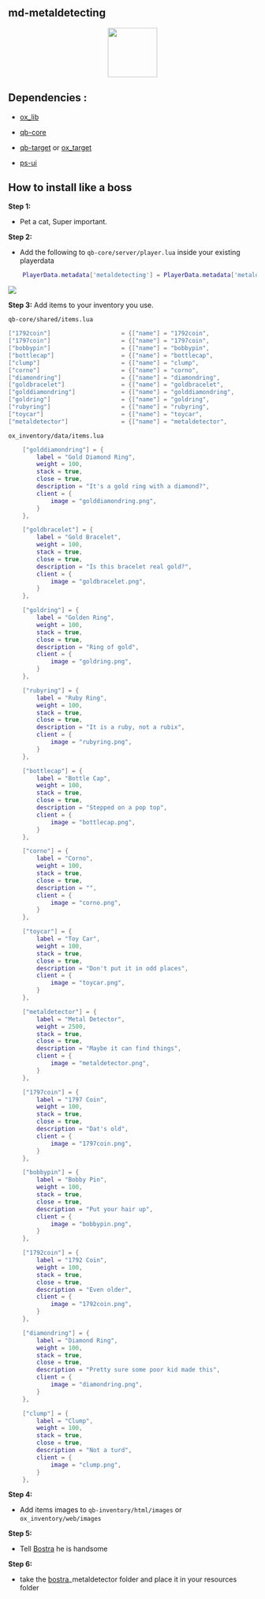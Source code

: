 ## md-metaldetecting


<div align="center">
  <a href="https://discord.gg/sAMzrB4DDx">
    <img align="center" src="https://cdn.discordapp.com/attachments/1164709522691076120/1185676859363557457/Discord_logo.svg.png?ex=65907aa0&is=657e05a0&hm=dd2a8924c3a3d84507747ab2bac036e5fc219c697e084c9aa13ba468ff725bde&" width="100">
  </a><br>
</div>

## Dependencies :

- [ox_lib](https://github.com/overextended/ox_lib/releases)

- [qb-core](https://github.com/qbcore-framework/qb-core)

- [qb-target](https://github.com/qbcore-framework/qb-target) or [ox_target](https://github.com/overextended/ox_target)

- [ps-ui](https://github.com/Project-Sloth/ps-ui)

## How to install like a boss

**Step 1:**

- Pet a cat, Super important.

**Step 2:**

- Add the following to `qb-core/server/player.lua` inside your existing playerdata

```lua
	PlayerData.metadata['metaldetecting'] = PlayerData.metadata['metaldetecting'] or 0
```

![](https://cdn.discordapp.com/attachments/1164709522691076120/1185708813244977295/image.png?ex=65909862&is=657e2362&hm=614ac159f3ad3f08ed7f5b3811aec2b2a405399959036d37b2783a5bb6ee7d09&)
 
**Step 3:**
Add items to your inventory you use.

`qb-core/shared/items.lua`

 ```lua
["1792coin"] 				    = {["name"] = "1792coin", 			    	["label"] = "1792 Coin", 		     ['weight'] = 100, 		["type"] = "item", 		["image"] = "1792coin.png", 			    ["unique"] = false, 	["useable"] = true, 	["shouldClose"] = true,	   ["combinable"] = nil,                     ["description"] = ""},
["1797coin"] 				    = {["name"] = "1797coin", 			    	["label"] = "1797 Coin", 		     ['weight'] = 100, 		["type"] = "item", 		["image"] = "1797coin.png", 			    ["unique"] = false, 	["useable"] = true, 	["shouldClose"] = true,	   ["combinable"] = nil,                     ["description"] = ""},
["bobbypin"] 				    = {["name"] = "bobbypin", 			    	["label"] = "Bobby Pin", 		     ['weight'] = 100, 		["type"] = "item", 		["image"] = "bobbypin.png", 			    ["unique"] = false, 	["useable"] = true, 	["shouldClose"] = true,	   ["combinable"] = nil,                     ["description"] = ""},
["bottlecap"] 				    = {["name"] = "bottlecap", 			    	["label"] = "Bottle Cap", 		     ['weight'] = 100, 		["type"] = "item", 		["image"] = "bottlecap.png", 			    ["unique"] = false, 	["useable"] = true, 	["shouldClose"] = true,	   ["combinable"] = nil,                     ["description"] = ""},
["clump"] 				    	= {["name"] = "clump", 			    		["label"] = "Clump", 		     	 ['weight'] = 100, 		["type"] = "item", 		["image"] = "clump.png", 			    	["unique"] = false, 	["useable"] = true, 	["shouldClose"] = true,	   ["combinable"] = nil,                     ["description"] = ""},
["corno"] 				     	= {["name"] = "corno", 			    		["label"] = "Corno", 		     	 ['weight'] = 100, 		["type"] = "item", 		["image"] = "corno.png", 			    	["unique"] = false, 	["useable"] = true, 	["shouldClose"] = true,	   ["combinable"] = nil,                     ["description"] = ""},
["diamondring"] 				= {["name"] = "diamondring", 			    ["label"] = "Diamond Ring", 		 ['weight'] = 100, 		["type"] = "item", 		["image"] = "diamondring.png", 			    ["unique"] = false, 	["useable"] = true, 	["shouldClose"] = true,	   ["combinable"] = nil,                     ["description"] = ""},
["goldbracelet"] 				= {["name"] = "goldbracelet", 			    ["label"] = "Gold Bracelet", 		 ['weight'] = 100, 		["type"] = "item", 		["image"] = "goldbracelet.png", 			["unique"] = false, 	["useable"] = true, 	["shouldClose"] = true,	   ["combinable"] = nil,                     ["description"] = ""},
["golddiamondring"] 			= {["name"] = "golddiamondring", 			["label"] = "Gold Diamond Ring", 	 ['weight'] = 100, 		["type"] = "item", 		["image"] = "golddiamondring.png", 			["unique"] = false, 	["useable"] = true, 	["shouldClose"] = true,	   ["combinable"] = nil,                     ["description"] = ""},
["goldring"] 				    = {["name"] = "goldring", 			    	["label"] = "Golden Ring", 		     ['weight'] = 100, 		["type"] = "item", 		["image"] = "goldring.png", 			    ["unique"] = false, 	["useable"] = true, 	["shouldClose"] = true,	   ["combinable"] = nil,                     ["description"] = ""},
["rubyring"] 				    = {["name"] = "rubyring", 			    	["label"] = "Ruby Ring", 		     ['weight'] = 100, 		["type"] = "item", 		["image"] = "rubyring.png", 			    ["unique"] = false, 	["useable"] = true, 	["shouldClose"] = true,	   ["combinable"] = nil,                     ["description"] = ""},
["toycar"] 				     	= {["name"] = "toycar", 			    	["label"] = "Toy Car", 		     	 ['weight'] = 100, 		["type"] = "item", 		["image"] = "toycar.png", 			    	["unique"] = false, 	["useable"] = true, 	["shouldClose"] = true,	   ["combinable"] = nil,                     ["description"] = ""},
["metaldetector"] 				= {["name"] = "metaldetector", 			    ["label"] = "Metal Detector", 		 ['weight'] = 2500, 		["type"] = "item", 		["image"] = "metaldetector.png", 		["unique"] = false, 	["useable"] = true, 	["shouldClose"] = true,	   ["combinable"] = nil,                     ["description"] = ""},
```

`ox_inventory/data/items.lua`

```lua
	["golddiamondring"] = {
		label = "Gold Diamond Ring",
		weight = 100,
		stack = true,
		close = true,
		description = "It's a gold ring with a diamond?",
		client = {
			image = "golddiamondring.png",
		}
	},

	["goldbracelet"] = {
		label = "Gold Bracelet",
		weight = 100,
		stack = true,
		close = true,
		description = "Is this bracelet real gold?",
		client = {
			image = "goldbracelet.png",
		}
	},

	["goldring"] = {
		label = "Golden Ring",
		weight = 100,
		stack = true,
		close = true,
		description = "Ring of gold",
		client = {
			image = "goldring.png",
		}
	},

	["rubyring"] = {
		label = "Ruby Ring",
		weight = 100,
		stack = true,
		close = true,
		description = "It is a ruby, not a rubix",
		client = {
			image = "rubyring.png",
		}
	},

	["bottlecap"] = {
		label = "Bottle Cap",
		weight = 100,
		stack = true,
		close = true,
		description = "Stepped on a pop top",
		client = {
			image = "bottlecap.png",
		}
	},

	["corno"] = {
		label = "Corno",
		weight = 100,
		stack = true,
		close = true,
		description = "",
		client = {
			image = "corno.png",
		}
	},

	["toycar"] = {
		label = "Toy Car",
		weight = 100,
		stack = true,
		close = true,
		description = "Don't put it in odd places",
		client = {
			image = "toycar.png",
		}
	},

	["metaldetector"] = {
		label = "Metal Detector",
		weight = 2500,
		stack = true,
		close = true,
		description = "Maybe it can find things",
		client = {
			image = "metaldetector.png",
		}
	},

	["1797coin"] = {
		label = "1797 Coin",
		weight = 100,
		stack = true,
		close = true,
		description = "Dat's old",
		client = {
			image = "1797coin.png",
		}
	},

	["bobbypin"] = {
		label = "Bobby Pin",
		weight = 100,
		stack = true,
		close = true,
		description = "Put your hair up",
		client = {
			image = "bobbypin.png",
		}
	},

	["1792coin"] = {
		label = "1792 Coin",
		weight = 100,
		stack = true,
		close = true,
		description = "Even older",
		client = {
			image = "1792coin.png",
		}
	},

	["diamondring"] = {
		label = "Diamond Ring",
		weight = 100,
		stack = true,
		close = true,
		description = "Pretty sure some poor kid made this",
		client = {
			image = "diamondring.png",
		}
	},

	["clump"] = {
		label = "Clump",
		weight = 100,
		stack = true,
		close = true,
		description = "Not a turd",
		client = {
			image = "clump.png",
		}
	},
```

**Step 4:**

- Add items images to `qb-inventory/html/images` or `ox_inventory/web/images`

**Step 5:**

- Tell [Bostra](https://discord.gg/K8gbPAgJ47) he is handsome

**Step 6:**

- take the [bostra](https://discord.gg/K8gbPAgJ47)_metaldetector folder and place it in your resources folder
